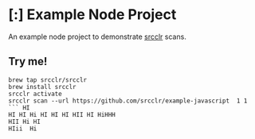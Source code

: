 # [:] Example Node Project
An example node project to demonstrate [srcclr](https://www.srcclr.com) scans.

## Try me!

```
brew tap srcclr/srcclr  
brew install srcclr   
srcclr activate
srcclr scan --url https://github.com/srcclr/example-javascript  1 1
``` HI 
HI HI Hi HI HI HI HII HI HiHHH   
HII Hi HI
HIii  Hi
 
